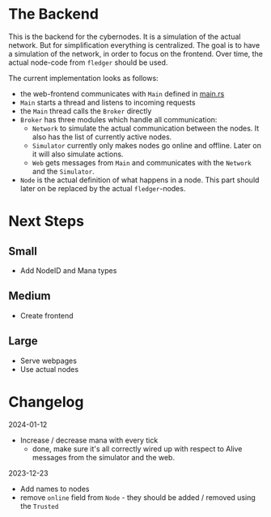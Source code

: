 # The Backend

This is the backend for the cybernodes.
It is a simulation of the actual network.
But for simplification everything is centralized.
The goal is to have a simulation of the network, in order to focus on the frontend.
Over time, the actual node-code from `fledger` should be used.

The current implementation looks as follows:

- the web-frontend communicates with `Main` defined in [main.rs](./src/main.rs)
- `Main` starts a thread and listens to incoming requests
- the `Main` thread calls the `Broker` directly
- `Broker` has three modules which handle all communication:
  - `Network` to simulate the actual communication between the nodes.
  It also has the list of currently active nodes.
  - `Simulator` currently only makes nodes go online and offline.
  Later on it will also simulate actions.
  - `Web` gets messages from `Main` and communicates with the `Network` and
  the `Simulator`.
- `Node` is the actual definition of what happens in a node.
This part should later on be replaced by the actual `fledger`-nodes.

# Next Steps

## Small

- Add NodeID and Mana types

## Medium

- Create frontend

## Large

- Serve webpages
- Use actual nodes

# Changelog

2024-01-12
- Increase / decrease mana with every tick
  - done, make sure it's all correctly wired up with respect to Alive messages from the 
  simulator and the web.

2023-12-23
- Add names to nodes
- remove `online` field from `Node` - they should be added / removed using the `Trusted`
